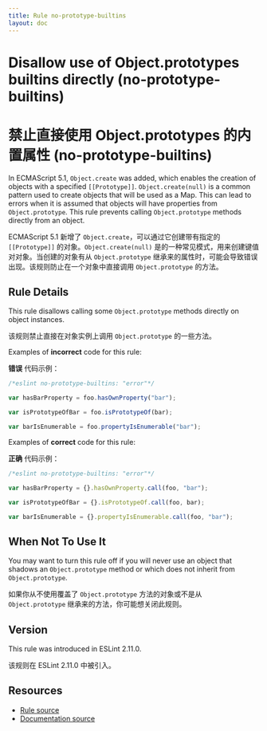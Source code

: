 ```yaml
---
title: Rule no-prototype-builtins
layout: doc
---
```

<!-- Note: No pull requests accepted for this file. See README.md in the root directory for details. -->

# Disallow use of Object.prototypes builtins directly (no-prototype-builtins)

# 禁止直接使用 Object.prototypes 的内置属性 (no-prototype-builtins)

In ECMAScript 5.1, `Object.create` was added, which enables the creation of objects with a specified `[[Prototype]]`. `Object.create(null)` is a common pattern used to create objects that will be used as a Map. This can lead to errors when it is assumed that objects will have properties from `Object.prototype`. This rule prevents calling `Object.prototype` methods directly from an object.

ECMAScript 5.1 新增了 `Object.create`，可以通过它创建带有指定的 `[[Prototype]]` 的对象。`Object.create(null)` 是的一种常见模式，用来创建键值对对象。当创建的对象有从 `Object.prototype` 继承来的属性时，可能会导致错误出现。该规则防止在一个对象中直接调用 `Object.prototype` 的方法。

## Rule Details

This rule disallows calling some `Object.prototype` methods directly on object instances.

该规则禁止直接在对象实例上调用 `Object.prototype` 的一些方法。

Examples of **incorrect** code for this rule:

**错误** 代码示例：

```js
/*eslint no-prototype-builtins: "error"*/

var hasBarProperty = foo.hasOwnProperty("bar");

var isPrototypeOfBar = foo.isPrototypeOf(bar);

var barIsEnumerable = foo.propertyIsEnumerable("bar");
```

Examples of **correct** code for this rule:

**正确** 代码示例：

```js
/*eslint no-prototype-builtins: "error"*/

var hasBarProperty = {}.hasOwnProperty.call(foo, "bar");

var isPrototypeOfBar = {}.isPrototypeOf.call(foo, bar);

var barIsEnumerable = {}.propertyIsEnumerable.call(foo, "bar");
```

## When Not To Use It

You may want to turn this rule off if you will never use an object that shadows an `Object.prototype` method or which does not inherit from `Object.prototype`.

如果你从不使用覆盖了 `Object.prototype` 方法的对象或不是从 `Object.prototype` 继承来的方法，你可能想关闭此规则。

## Version

This rule was introduced in ESLint 2.11.0.

该规则在 ESLint 2.11.0 中被引入。

## Resources

* [Rule source](https://github.com/eslint/eslint/tree/master/lib/rules/no-prototype-builtins.js)
* [Documentation source](https://github.com/eslint/eslint/tree/master/docs/rules/no-prototype-builtins.md)

